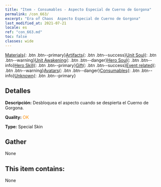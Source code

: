 ```yaml
---
title: "Item - Consumables - Aspecto Especial de Cuerno de Gorgona"
permalink: /con_663/
excerpt: "Era of Chaos  Aspecto Especial de Cuerno de Gorgona"
last_modified_at: 2021-07-21
locale: es
ref: "con_663.md"
toc: false
classes: wide
---
```

 [Materials](/ItemsES/){: .btn .btn--primary}[Artifacts](/ItemsES/Artifacts/){: .btn .btn--success}[Unit Soul](/ItemsES/UnitSoul/){: .btn .btn--warning}[Unit Awakening](/ItemsES/UnitAwakening/){: .btn .btn--danger}[Hero Soul](/ItemsES/HeroSoul/){: .btn .btn--info}[Hero Skill](/ItemsES/HeroSkill/){: .btn .btn--primary}[Gift](/ItemsES/Gift/){: .btn .btn--success}[Event related](/ItemsES/Events/){: .btn .btn--warning}[Avatars](/ItemsES/Avatars/){: .btn .btn--danger}[Consumables](/ItemsES/Consumables/){: .btn .btn--info}[Unknown](/ItemsES/Unknown/){: .btn .btn--primary}

## Detalles
 **Descripción:** Desbloquea el aspecto cuando se despierta el Cuerno de Gorgona.

 **Quality:** <span style="color: #FF8C00">OK</span>

 **Type:** Special Skin

## Gather

  None

## This item contains:

  None

